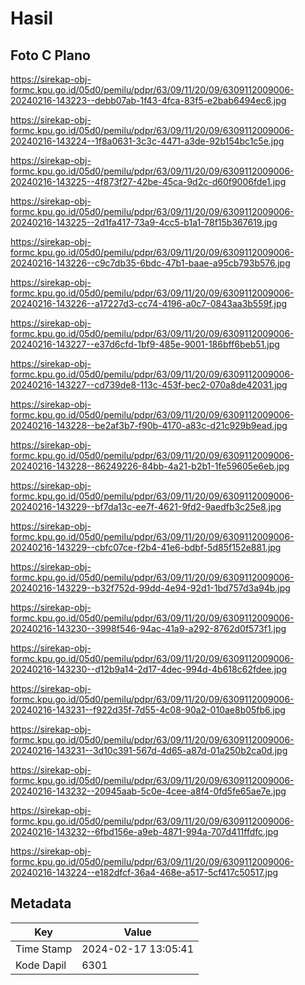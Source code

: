 # Hasil

## Foto C Plano

https://sirekap-obj-formc.kpu.go.id/05d0/pemilu/pdpr/63/09/11/20/09/6309112009006-20240216-143223--debb07ab-1f43-4fca-83f5-e2bab6494ec6.jpg

https://sirekap-obj-formc.kpu.go.id/05d0/pemilu/pdpr/63/09/11/20/09/6309112009006-20240216-143224--1f8a0631-3c3c-4471-a3de-92b154bc1c5e.jpg

https://sirekap-obj-formc.kpu.go.id/05d0/pemilu/pdpr/63/09/11/20/09/6309112009006-20240216-143225--4f873f27-42be-45ca-9d2c-d60f9006fde1.jpg

https://sirekap-obj-formc.kpu.go.id/05d0/pemilu/pdpr/63/09/11/20/09/6309112009006-20240216-143225--2d1fa417-73a9-4cc5-b1a1-78f15b367619.jpg

https://sirekap-obj-formc.kpu.go.id/05d0/pemilu/pdpr/63/09/11/20/09/6309112009006-20240216-143226--c9c7db35-6bdc-47b1-baae-a95cb793b576.jpg

https://sirekap-obj-formc.kpu.go.id/05d0/pemilu/pdpr/63/09/11/20/09/6309112009006-20240216-143226--a17227d3-cc74-4196-a0c7-0843aa3b559f.jpg

https://sirekap-obj-formc.kpu.go.id/05d0/pemilu/pdpr/63/09/11/20/09/6309112009006-20240216-143227--e37d6cfd-1bf9-485e-9001-186bff6beb51.jpg

https://sirekap-obj-formc.kpu.go.id/05d0/pemilu/pdpr/63/09/11/20/09/6309112009006-20240216-143227--cd739de8-113c-453f-bec2-070a8de42031.jpg

https://sirekap-obj-formc.kpu.go.id/05d0/pemilu/pdpr/63/09/11/20/09/6309112009006-20240216-143228--be2af3b7-f90b-4170-a83c-d21c929b9ead.jpg

https://sirekap-obj-formc.kpu.go.id/05d0/pemilu/pdpr/63/09/11/20/09/6309112009006-20240216-143228--86249226-84bb-4a21-b2b1-1fe59605e6eb.jpg

https://sirekap-obj-formc.kpu.go.id/05d0/pemilu/pdpr/63/09/11/20/09/6309112009006-20240216-143229--bf7da13c-ee7f-4621-9fd2-9aedfb3c25e8.jpg

https://sirekap-obj-formc.kpu.go.id/05d0/pemilu/pdpr/63/09/11/20/09/6309112009006-20240216-143229--cbfc07ce-f2b4-41e6-bdbf-5d85f152e881.jpg

https://sirekap-obj-formc.kpu.go.id/05d0/pemilu/pdpr/63/09/11/20/09/6309112009006-20240216-143229--b32f752d-99dd-4e94-92d1-1bd757d3a94b.jpg

https://sirekap-obj-formc.kpu.go.id/05d0/pemilu/pdpr/63/09/11/20/09/6309112009006-20240216-143230--3998f546-94ac-41a9-a292-8762d0f573f1.jpg

https://sirekap-obj-formc.kpu.go.id/05d0/pemilu/pdpr/63/09/11/20/09/6309112009006-20240216-143230--d12b9a14-2d17-4dec-994d-4b618c62fdee.jpg

https://sirekap-obj-formc.kpu.go.id/05d0/pemilu/pdpr/63/09/11/20/09/6309112009006-20240216-143231--f922d35f-7d55-4c08-90a2-010ae8b05fb6.jpg

https://sirekap-obj-formc.kpu.go.id/05d0/pemilu/pdpr/63/09/11/20/09/6309112009006-20240216-143231--3d10c391-567d-4d65-a87d-01a250b2ca0d.jpg

https://sirekap-obj-formc.kpu.go.id/05d0/pemilu/pdpr/63/09/11/20/09/6309112009006-20240216-143232--20945aab-5c0e-4cee-a8f4-0fd5fe65ae7e.jpg

https://sirekap-obj-formc.kpu.go.id/05d0/pemilu/pdpr/63/09/11/20/09/6309112009006-20240216-143232--6fbd156e-a9eb-4871-994a-707d411ffdfc.jpg

https://sirekap-obj-formc.kpu.go.id/05d0/pemilu/pdpr/63/09/11/20/09/6309112009006-20240216-143224--e182dfcf-36a4-468e-a517-5cf417c50517.jpg


## Metadata

| Key        | Value               |
| ---------- | ------------------- |
| Time Stamp | 2024-02-17 13:05:41 |
| Kode Dapil | 6301                |



